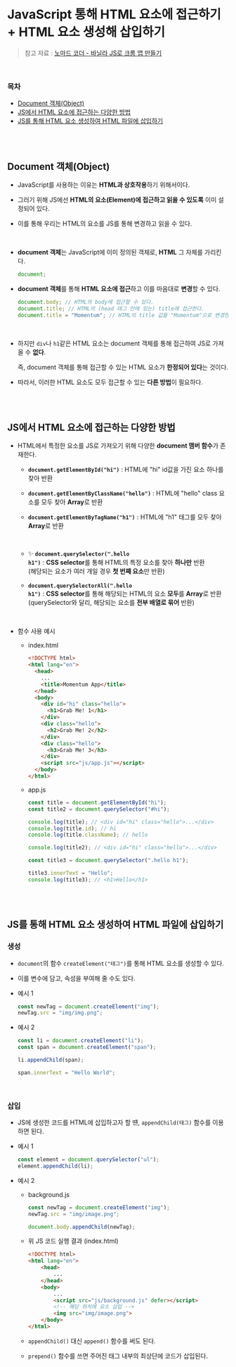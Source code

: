 # JavaScript 통해 HTML 요소에 접근하기 + HTML 요소 생성해 삽입하기

> 참고 자료 : <a href="https://nomadcoders.co/javascript-for-beginners">노마드 코더 - 바닐라 JS로 크롬 앱 만들기</a>

<br/>

### 목차

- <a href="https://github.com/SangYoonLee1231/TIL/blob/main/JavaScript/html_javascript.md#document-%EA%B0%9D%EC%B2%B4object">Document 객체(Object)</a>
- <a href="https://github.com/SangYoonLee1231/TIL/blob/main/JavaScript/html_javascript.md#js%EC%97%90%EC%84%9C-html-%EC%9A%94%EC%86%8C%EC%97%90-%EC%A0%91%EA%B7%BC%ED%95%98%EB%8A%94-%EB%8B%A4%EC%96%91%ED%95%9C-%EB%B0%A9%EB%B2%95">JS에서 HTML 요소에 접근하는 다양한 방법</a>
- <a href="https://github.com/SangYoonLee1231/TIL/blob/main/JavaScript/html_javascript.md#js%EB%A5%BC-%ED%86%B5%ED%95%B4-html-%EC%9A%94%EC%86%8C-%EC%83%9D%EC%84%B1%ED%95%98%EC%97%AC-html-%ED%8C%8C%EC%9D%BC%EC%97%90-%EC%82%BD%EC%9E%85%ED%95%98%EA%B8%B0">JS를 통해 HTML 요소 생성하여 HTML 파일에 삽입하기</a>

<br/><br/>

## Document 객체(Object)

- JavaScript를 사용하는 이유는 <strong>HTML과 상호작용</strong>하기 위해서이다.

- 그러기 위해 JS에선 <strong>HTML의 요소(Element)에 접근하고 읽을 수 있도록</strong> 이미 설정되어 있다.

- 이를 통해 우리는 HTML의 요소를 JS를 통해 변경하고 읽을 수 있다.

<br/>

- <strong>document 객체</strong>는 JavaScript에 이미 정의된 객체로, <strong>HTML</strong> 그 자체를 가리킨다.

  ```javascript
  document;
  ```

- <strong>document 객체</strong>를 통해 <strong>HTML 요소에 접근</strong>하고 이를 마음대로 <strong>변경</strong>할 수 있다.

  ```javascript
  document.body; // HTML의 body에 접근할 수 있다.
  document.title; // HTML의 (head 태그 안에 있는) title에 접근한다.
  document.title = "Momentum"; // HTML의 title 값을 "Momentum"으로 변경한다.
  ```

<br/>

- 하지만 <code>div</code>나 <code>h1</code>같은 HTML 요소는 document 객체를 통해 접근하여 JS로 가져올 수 <strong>없다</strong>.  

  즉, document 객체를 통해 접근할 수 있는 HTML 요소가 <strong>한정되어 있다</strong>는 것이다.

- 따라서, 이러한 HTML 요소도 모두 접근할 수 있는 <strong>다른 방법</strong>이 필요하다.

<br/><br/>

## JS에서 HTML 요소에 접근하는 다양한 방법

- HTML에서 특정한 요소를 JS로 가져오기 위해 다양한 <strong>document 맴버 함수</strong>가 존재한다.

  - <strong><code>document.getElementById("hi")</code></strong> : HTML에 "hi" id값을 가진 요소 하나를 찾아 반환
  - <strong><code>document.getElementByClassName("hello")</code></strong> : HTML에 "hello" class 요소를 모두 찾아 <strong>Array</strong>로 반환

  - <strong><code>document.getElementByTagName("h1")</code></strong> : HTML에 "h1" 태그를 모두 찾아 <strong>Array</strong>로 반환

  <br/>

  - ✨ <strong><code>document.querySelector(".hello h1")</code></strong> : <strong>CSS selector</strong>를 통해 HTML의 특정 요소를 찾아 <strong>하나만</strong> 반환  
    (해당되는 요소가 여러 개일 경우 <strong>첫 번째 요소</strong>만 반환)

  - <strong><code>document.querySelectorAll(".hello h1")</code></strong> : <strong>CSS selector</strong>를 통해 해당되는 HTML의 요소 <strong>모두</strong>를 <strong>Array</strong>로 반환  
     (querySelector와 달리, 해당되는 요소를 <strong>전부 배열로 묶어</strong> 반환)

<br/>

- 함수 사용 예시

  - index.html

    ```html
    <!DOCTYPE html>
    <html lang="en">
      <head>
        ...
        <title>Momentum App</title>
      </head>
      <body>
        <div id="hi" class="hello">
          <h1>Grab Me! 1</h1>
        </div>
        <div class="hello">
          <h2>Grab Me! 2</h2>
        </div>
        <div class="hello">
          <h3>Grab Me! 3</h3>
        </div>
        <script src="js/app.js"></script>
      </body>
    </html>
    ```

  - app.js

    ```javascript
    const title = document.getElementById("hi");
    const title2 = document.querySelector("#hi");

    console.log(title); // <div id="hi" class="hello">...</div>
    console.log(title.id); // hi
    console.log(title.className); // hello

    console.log(title2); // <div id="hi" class="hello">...</div>

    const title3 = document.querySelector(".hello h1");

    title3.innerText = "Hello";
    console.log(title3); // <h1>Hello</h1>
    ```

<br/><br/>

## JS를 통해 HTML 요소 생성하여 HTML 파일에 삽입하기

### 생성

- <code>document</code>의 함수 <code>createElement("태그")</code>를 통해 HTML 요소를 생성할 수 있다.

- 이를 변수에 담고, 속성을 부여해 줄 수도 있다.

- 예시 1

  ```javascript
  const newTag = document.createElement("img");
  newTag.src = "img/img.png";
  ```

- 예시 2

  ```javascript
  const li = document.createElement("li");
  const span = document.createElement("span");

  li.appendChild(span);

  span.innerText = "Hello World";
  ```

<br/>

### 삽입

- JS에 생성한 코드를 HTML에 삽입하고자 할 떈, <code>appendChild(태그)</code> 함수를 이용하면 된다.

- 예시 1

  ```javascript
  const element = document.querySelector("ul");
  element.appendChild(li);
  ```

- 예시 2

  - background.js

    ```javascript
    const newTag = document.createElement("img");
    newTag.src = "img/image.png";

    document.body.appendChild(newTag);
    ```

  - 위 JS 코드 실행 결과 (index.html)

    ```html
    <!DOCTYPE html>
    <html lang="en">
        <head>
            ...
        </head>
        <body>
            ...
            <script src="js/background.js" defer></script>
            <!-- 해당 위치에 요소 삽입 -->
            <img src="img/image.png">
        </body>
    </html>

    ```

  - <code>appendChild()</code> 대신 <code>append()</code> 함수를 써도 된다.

  - <code>prepend()</code> 함수를 쓰면 주어진 태그 내부의 최상단에 코드가 삽입된다.